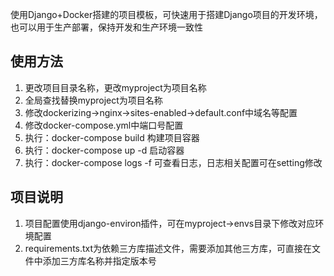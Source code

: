 使用Django+Docker搭建的项目模板，可快速用于搭建Django项目的开发环境，也可以用于生产部署，保持开发和生产环境一致性

## 使用方法

1. 更改项目目录名称，更改myproject为项目名称
2. 全局查找替换myproject为项目名称
3. 修改dockerizing->nginx->sites-enabled->default.conf中域名等配置
4. 修改docker-compose.yml中端口号配置
5. 执行：docker-compose build 构建项目容器
6. 执行：docker-compose up -d 启动容器
7. 执行：docker-compose logs -f 可查看日志，日志相关配置可在setting修改
 

## 项目说明
1. 项目配置使用django-environ插件，可在myproject->envs目录下修改对应环境配置
2. requirements.txt为依赖三方库描述文件，需要添加其他三方库，可直接在文件中添加三方库名称并指定版本号